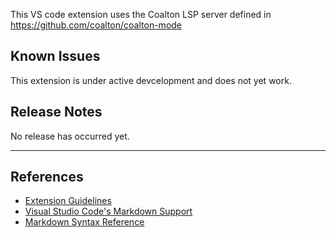 This VS code extension uses the Coalton LSP server defined in https://github.com/coalton/coalton-mode

## Known Issues

This extension is under active devcelopment and does not yet work.

## Release Notes

No release has occurred yet.

---

## References

* [Extension Guidelines](https://code.visualstudio.com/api/references/extension-guidelines)
* [Visual Studio Code's Markdown Support](http://code.visualstudio.com/docs/languages/markdown)
* [Markdown Syntax Reference](https://help.github.com/articles/markdown-basics/)
